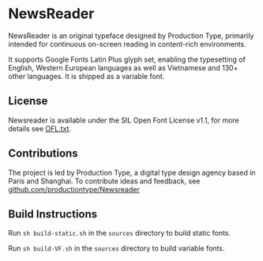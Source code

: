 # NewsReader
NewsReader is an original typeface designed by Production Type, primarily intended for continuous on-screen reading in content-rich environments.

It supports Google Fonts Latin Plus glyph set, enabling the typesetting of English, Western European languages as well as Vietnamese and 130+ other languages. It is shipped as a variable font.

License
-------

Newsreader is available under the SIL Open Font License v1.1, for more details see [OFL.txt](OFL.txt).

Contributions
-------------

The project is led by Production Type, a digital type design agency based in Paris and Shanghai. 
To contribute ideas and feedback, see [github.com/productiontype/Newsreader](https://github.com/productiontype/Newsreader)


Build Instructions
------------------

Run `sh build-static.sh` in the `sources` directory to build static fonts.

Run `sh build-VF.sh` in the `sources` directory to build variable fonts.
